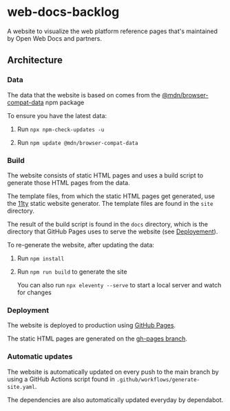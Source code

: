 # web-docs-backlog

A website to visualize the web platform reference pages that's maintained by Open Web Docs and partners.

## Architecture

### Data

The data that the website is based on comes from the [@mdn/browser-compat-data](https://www.npmjs.com/package/browser-compat-data) npm package

To ensure you have the latest data:

1. Run `npx npm-check-updates -u`

1. Run `npm update @mdn/browser-compat-data`

### Build

The website consists of static HTML pages and uses a build script to generate those HTML pages from the data.

The template files, from which the static HTML pages get generated, use the [11ty](https://www.11ty.dev/) static website generator. The template files are found in the `site` directory.

The result of the build script is found in the `docs` directory, which is the directory that GitHub Pages uses to serve the website (see [Deployement](#deployment)).

To re-generate the website, after updating the data:

1. Run `npm install`

1. Run `npm run build` to generate the site

   You can also run `npx eleventy --serve` to start a local server and watch for changes

### Deployment

The website is deployed to production using [GitHub Pages](https://pages.github.com/).

The static HTML pages are generated on the [gh-pages branch](https://github.com/web-platform-dx/web-docs-backlog/tree/gh-pages).

### Automatic updates

The website is automatically updated on every push to the main branch by using a GitHub Actions script found in `.github/workflows/generate-site.yaml`.

The dependencies are also automatically updated everyday by dependabot.
